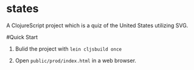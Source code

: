 # states

A ClojureScript project which is a quiz of the United States utilizing SVG.

#Quick Start


1) Bulid the project with `lein cljsbuild once`

2) Open `public/prod/index.html` in a web browser.
